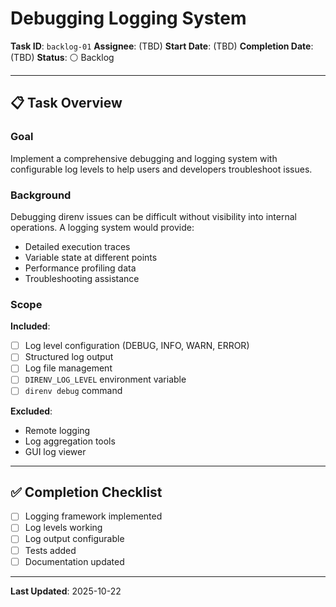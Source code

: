 # Debugging Logging System

**Task ID**: `backlog-01`
**Assignee**: (TBD)
**Start Date**: (TBD)
**Completion Date**: (TBD)
**Status**: ⚪ Backlog

---

## 📋 Task Overview

### Goal
Implement a comprehensive debugging and logging system with configurable log levels to help users and developers troubleshoot issues.

### Background
Debugging direnv issues can be difficult without visibility into internal operations. A logging system would provide:
- Detailed execution traces
- Variable state at different points
- Performance profiling data
- Troubleshooting assistance

### Scope
**Included**:
- [ ] Log level configuration (DEBUG, INFO, WARN, ERROR)
- [ ] Structured log output
- [ ] Log file management
- [ ] `DIRENV_LOG_LEVEL` environment variable
- [ ] `direnv debug` command

**Excluded**:
- Remote logging
- Log aggregation tools
- GUI log viewer

---

## ✅ Completion Checklist

- [ ] Logging framework implemented
- [ ] Log levels working
- [ ] Log output configurable
- [ ] Tests added
- [ ] Documentation updated

---

**Last Updated**: 2025-10-22
